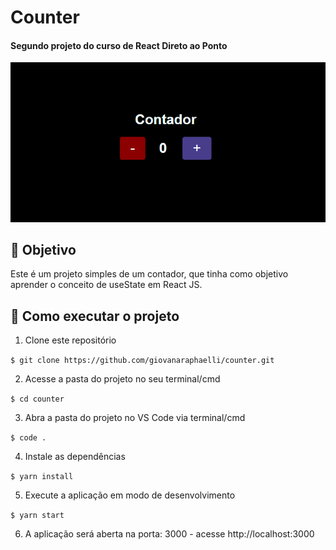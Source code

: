 # Counter

#### Segundo projeto do curso de React Direto ao Ponto

![Resultado final do projeto](./src/images/counter.png)

## 🎯 Objetivo

Este é um projeto simples de um contador, que tinha como objetivo aprender o conceito de useState em React JS.

## 🚀 Como executar o projeto

1. Clone este repositório

`$ git clone https://github.com/giovanaraphaelli/counter.git`

2. Acesse a pasta do projeto no seu terminal/cmd

`$ cd counter`

3. Abra a pasta do projeto no VS Code via terminal/cmd

`$ code .`

4. Instale as dependências

`$ yarn install`

5. Execute a aplicação em modo de desenvolvimento

`$ yarn start`

6. A aplicação será aberta na porta: 3000 - acesse http://localhost:3000
